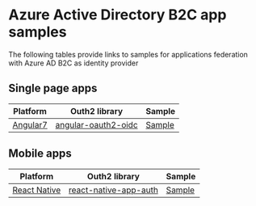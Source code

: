 # Azure Active Directory B2C app samples

The following tables provide links to samples for applications federation with Azure AD B2C as identity provider

## Single page apps
|Platform|Outh2 library|Sample|
|----|----|----|
| [Angular7](https://angular.io/)|[angular-oauth2-oidc](https://www.npmjs.com/package/angular-oauth2-oidc) | [Sample](spa/angular-oauth2-oidc)

## Mobile apps
|Platform|Outh2 library|Sample|
|----|----|----|
| [React Native](https://facebook.github.io/react-native/docs/getting-started)|[react-native-app-auth](https://github.com/FormidableLabs/react-native-app-auth) | [Sample](mobile/react-native-ios-android-appauth)
